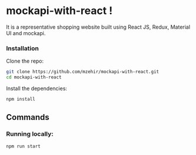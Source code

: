 # mockapi-with-react !

It is a representative shopping website built using React JS, Redux, Material UI and mockapi.

<!-- Mockapi ve react kullanılarak oluşturulmuş bir alışveriş sitesi başlangıç projesidir. -->

### Installation

Clone the repo:

```bash
git clone https://github.com/mzehir/mockapi-with-react.git
cd mockapi-with-react
```

Install the dependencies:

```bash
npm install
```

## Commands

### Running locally:

```bash
npm run start
```